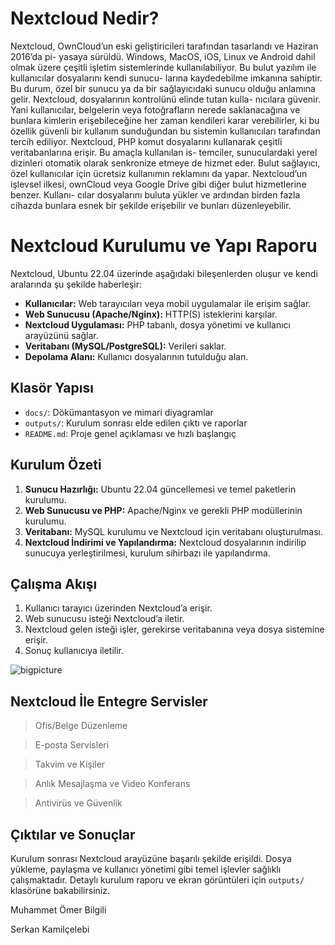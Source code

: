 # Nextcloud Nedir?

Nextcloud, OwnCloud’un eski geliştiricileri tarafından tasarlandı ve Haziran 2016’da pi- yasaya sürüldü. Windows, MacOS, iOS, Linux ve Android dahil olmak üzere çeşitli işletim sistemlerinde kullanılabiliyor. Bu bulut yazılım ile kullanıcılar dosyalarını kendi sunucu- larına kaydedebilme imkanına sahiptir. Bu durum, özel bir sunucu ya da bir sağlayıcıdaki sunucu olduğu anlamına gelir. Nextcloud, dosyalarının kontrolünü elinde tutan kulla- nıcılara güvenir. Yani kullanıcılar, belgelerin veya fotoğrafların nerede saklanacağına ve bunlara kimlerin erişebileceğine her zaman kendileri karar verebilirler, ki bu özellik güvenli bir kullanım sunduğundan bu sistemin kullanıcıları tarafından tercih ediliyor. Nextcloud, PHP komut dosyalarını kullanarak çeşitli veritabanlarına erişir. Bu amaçla kullanılan is- temciler, sunuculardaki yerel dizinleri otomatik olarak senkronize etmeye de hizmet eder. Bulut sağlayıcı, özel kullanıcılar için ücretsiz kullanımın reklamını da yapar. Nextcloud’un işlevsel ilkesi, ownCloud veya Google Drive gibi diğer bulut hizmetlerine benzer. Kullanı- cılar dosyalarını buluta yükler ve ardından birden fazla cihazda bunlara esnek bir şekilde erişebilir ve bunları düzenleyebilir.

# Nextcloud Kurulumu ve Yapı Raporu

Nextcloud, Ubuntu 22.04 üzerinde aşağıdaki bileşenlerden oluşur ve kendi aralarında şu şekilde haberleşir:

- **Kullanıcılar:** Web tarayıcıları veya mobil uygulamalar ile erişim sağlar.
- **Web Sunucusu (Apache/Nginx):** HTTP(S) isteklerini karşılar.
- **Nextcloud Uygulaması:** PHP tabanlı, dosya yönetimi ve kullanıcı arayüzünü sağlar.
- **Veritabanı (MySQL/PostgreSQL):** Verileri saklar.
- **Depolama Alanı:** Kullanıcı dosyalarının tutulduğu alan.

## Klasör Yapısı

- `docs/`: Dökümantasyon ve mimari diyagramlar
- `outputs/`: Kurulum sonrası elde edilen çıktı ve raporlar
- `README.md`: Proje genel açıklaması ve hızlı başlangıç

## Kurulum Özeti

1. **Sunucu Hazırlığı:** Ubuntu 22.04 güncellemesi ve temel paketlerin kurulumu.
2. **Web Sunucusu ve PHP:** Apache/Nginx ve gerekli PHP modüllerinin kurulumu.
3. **Veritabanı:** MySQL kurulumu ve Nextcloud için veritabanı oluşturulması.
4. **Nextcloud İndirimi ve Yapılandırma:** Nextcloud dosyalarının indirilip sunucuya yerleştirilmesi, kurulum sihirbazı ile yapılandırma.

## Çalışma Akışı

1. Kullanıcı tarayıcı üzerinden Nextcloud’a erişir.
2. Web sunucusu isteği Nextcloud’a iletir.
3. Nextcloud gelen isteği işler, gerekirse veritabanına veya dosya sistemine erişir.
4. Sonuç kullanıcıya iletilir.

![bigpicture](https://github.com/user-attachments/assets/621cd333-f3c1-4270-9b3b-4ff5a65277dd)


## Nextcloud İle Entegre Servisler

>Ofis/Belge Düzenleme

>E-posta Servisleri

>Takvim ve Kişiler

>Anlık Mesajlaşma ve Video Konferans

>Antivirüs ve Güvenlik

## Çıktılar ve Sonuçlar


Kurulum sonrası Nextcloud arayüzüne başarılı şekilde erişildi. Dosya yükleme, paylaşma ve kullanıcı yönetimi gibi temel işlevler sağlıklı çalışmaktadır. Detaylı kurulum raporu ve ekran görüntüleri için `outputs/` klasörüne bakabilirsiniz.


Muhammet Ömer Bilgili

Serkan Kamilçelebi
